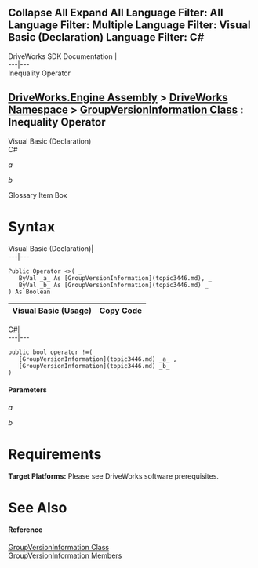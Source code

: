 Collapse All Expand All Language Filter: All  Language Filter: Multiple  Language Filter: Visual Basic (Declaration) Language Filter: C#  
---  
DriveWorks SDK Documentation  |   
---|---  
Inequality Operator   
  
[DriveWorks.Engine Assembly](topic2156.md) > [DriveWorks Namespace](topic2159.md) > [GroupVersionInformation Class](topic3446.md) : Inequality Operator  
---  
  
Visual Basic (Declaration)    
C# 

_a_
    

_b_
    

Glossary Item Box

# Syntax

Visual Basic (Declaration)|   
---|---  
      
    
    Public Operator <>( _
       ByVal _a_ As [GroupVersionInformation](topic3446.md), _
       ByVal _b_ As [GroupVersionInformation](topic3446.md) _
    ) As Boolean  
  
Visual Basic (Usage)| Copy Code  
---|---  
  

C#|   
---|---  
      
    
    public bool operator !=( 
       [GroupVersionInformation](topic3446.md) _a_ ,
       [GroupVersionInformation](topic3446.md) _b_
    )  
  
#### Parameters

 _a_
    
_b_
    

# Requirements

**Target Platforms:** Please see DriveWorks software prerequisites.

# See Also

#### Reference

[GroupVersionInformation Class](topic3446.md)   
[GroupVersionInformation Members](topic3447.md)


